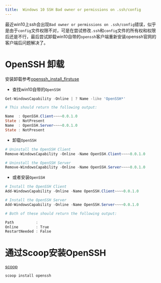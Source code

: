 ```yaml
---
title:  Windows 10 SSH Bad owner or permissions on .ssh/config
---
```


最近win10上ssh会出现`Bad owner or permissions on .ssh/config`错误，似乎是由于`config`文件权限不对，可是在尝试修改`.ssh`和`config`文件的所有权和权限后还是不行，最后尝试卸载win10自带的`openssh`客户端重新安装openssh官网的客户端后问题解决了。

<!--description-->

# OpenSSH 卸载

安装卸载参考[openssh_install_firstuse]([https://docs.microsoft.com/en-us/windows-server/administration/openssh/openssh_install_firstuse](https://docs.microsoft.com/en-us/windows-server/administration/openssh/openssh_install_firstuse)
)
* 查找win10自带的`OpenSSH`

```powershell
Get-WindowsCapability -Online | ? Name -like 'OpenSSH*'

# This should return the following output:

Name  : OpenSSH.Client~~~~0.0.1.0
State : NotPresent
Name  : OpenSSH.Server~~~~0.0.1.0
State : NotPresent
```

* 卸载`OpenSSH`

```powershell
# Uninstall the OpenSSH Client
Remove-WindowsCapability -Online -Name OpenSSH.Client~~~~0.0.1.0

# Uninstall the OpenSSH Server
Remove-WindowsCapability -Online -Name OpenSSH.Server~~~~0.0.1.0
```

* 或者安装`OpenSSH`

```powershell
# Install the OpenSSH Client
Add-WindowsCapability -Online -Name OpenSSH.Client~~~~0.0.1.0

# Install the OpenSSH Server
Add-WindowsCapability -Online -Name OpenSSH.Server~~~~0.0.1.0

# Both of these should return the following output:

Path          :
Online        : True
RestartNeeded : False
```
# 通过Scoop安装OpenSSH

[scoop](https://scoop.sh/)
```powershell
scoop install openssh
```

